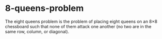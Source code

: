 # 8-queens-problem

The eight queens problem is the problem of placing eight queens on an 8×8 chessboard such that none of them attack one another (no two are in the same row, column, or diagonal).
